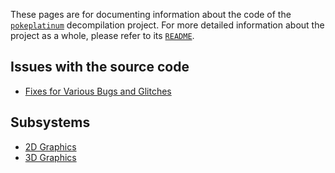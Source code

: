 These pages are for documenting information about the code of the
[`pokeplatinum`](https://github.com/pret/pokeplatinum) decompilation project.
For more detailed information about the project as a whole, please refer to its
[`README`](https://github.com/pret/pokeplatinum/blob/main/README.md).

## Issues with the source code

- [Fixes for Various Bugs and Glitches](bugs_and_glitches.md)

## Subsystems

- [2D Graphics](2d_rendering.md)
- [3D Graphics](3d_rendering.md)
